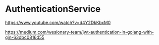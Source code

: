 # AuthenticationService



https://www.youtube.com/watch?v=d4Y2DkKbxM0

https://medium.com/wesionary-team/jwt-authentication-in-golang-with-gin-63dbc0816d55


